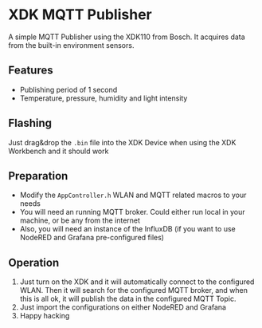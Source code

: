 # XDK MQTT Publisher
A simple MQTT Publisher using the XDK110 from Bosch. It acquires data from the built-in environment sensors.

## Features
- Publishing period of 1 second
- Temperature, pressure, humidity and light intensity

## Flashing
Just drag&drop the `.bin` file into the XDK Device when using the XDK Workbench and it should work

## Preparation
- Modify the `AppController.h` WLAN and MQTT related macros to your needs
- You will need an running MQTT broker. Could either run local in your machine, or be any from the internet
- Also, you will need an instance of the InfluxDB (if you want to use NodeRED and Grafana pre-configured files)

## Operation
1. Just turn on the XDK and it will automatically connect to the configured WLAN. Then it will search for the configured MQTT broker, and when this is all ok, it will publish the data in the configured MQTT Topic.
2. Just import the configurations on either NodeRED and Grafana
3. Happy hacking
